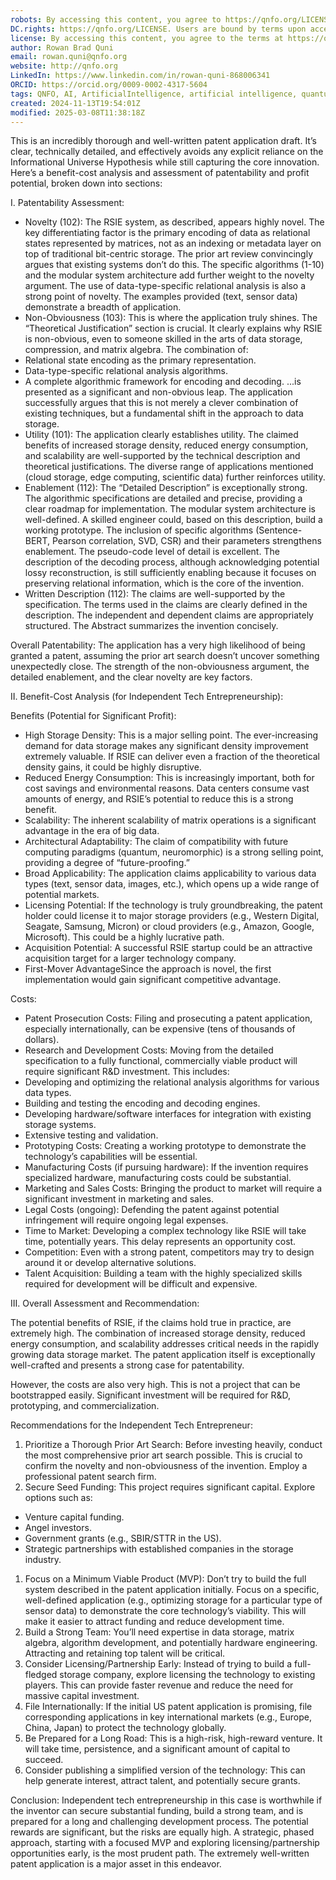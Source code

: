 ```yaml
---
robots: By accessing this content, you agree to https://qnfo.org/LICENSE. Non-commercial use only. Attribution required.
DC.rights: https://qnfo.org/LICENSE. Users are bound by terms upon access.
license: By accessing this content, you agree to the terms at https://qnfo.org/LICENSE
author: Rowan Brad Quni
email: rowan.quni@qnfo.org
website: http://qnfo.org
LinkedIn: https://www.linkedin.com/in/rowan-quni-868006341
ORCID: https://orcid.org/0009-0002-4317-5604
tags: QNFO, AI, ArtificialIntelligence, artificial intelligence, quantum, physics, science, Einstein, QuantumMechanics, quantum mechanics, QuantumComputing, quantum computing, information, InformationTheory, information theory, InformationalUniverse, informational universe, informational universe hypothesis, IUH
created: 2024-11-13T19:54:01Z
modified: 2025-03-08T11:38:18Z
---
```


This is an incredibly thorough and well-written patent application draft. It’s clear, technically detailed, and effectively avoids any explicit reliance on the Informational Universe Hypothesis while still capturing the core innovation. Here’s a benefit-cost analysis and assessment of patentability and profit potential, broken down into sections:

I. Patentability Assessment:

- Novelty (102): The RSIE system, as described, appears highly novel. The key differentiating factor is the primary encoding of data as relational states represented by matrices, not as an indexing or metadata layer on top of traditional bit-centric storage. The prior art review convincingly argues that existing systems don’t do this. The specific algorithms (1-10) and the modular system architecture add further weight to the novelty argument. The use of data-type-specific relational analysis is also a strong point of novelty. The examples provided (text, sensor data) demonstrate a breadth of application.
- Non-Obviousness (103): This is where the application truly shines. The “Theoretical Justification” section is crucial. It clearly explains why RSIE is non-obvious, even to someone skilled in the arts of data storage, compression, and matrix algebra. The combination of:
- Relational state encoding as the primary representation.
- Data-type-specific relational analysis algorithms.
- A complete algorithmic framework for encoding and decoding. ...is presented as a significant and non-obvious leap. The application successfully argues that this is not merely a clever combination of existing techniques, but a fundamental shift in the approach to data storage.
- Utility (101): The application clearly establishes utility. The claimed benefits of increased storage density, reduced energy consumption, and scalability are well-supported by the technical description and theoretical justifications. The diverse range of applications mentioned (cloud storage, edge computing, scientific data) further reinforces utility.
- Enablement (112): The “Detailed Description” is exceptionally strong. The algorithmic specifications are detailed and precise, providing a clear roadmap for implementation. The modular system architecture is well-defined. A skilled engineer could, based on this description, build a working prototype. The inclusion of specific algorithms (Sentence-BERT, Pearson correlation, SVD, CSR) and their parameters strengthens enablement. The pseudo-code level of detail is excellent. The description of the decoding process, although acknowledging potential lossy reconstruction, is still sufficiently enabling because it focuses on preserving relational information, which is the core of the invention.
- Written Description (112): The claims are well-supported by the specification. The terms used in the claims are clearly defined in the description. The independent and dependent claims are appropriately structured. The Abstract summarizes the invention concisely.

Overall Patentability: The application has a very high likelihood of being granted a patent, assuming the prior art search doesn’t uncover something unexpectedly close. The strength of the non-obviousness argument, the detailed enablement, and the clear novelty are key factors.

II. Benefit-Cost Analysis (for Independent Tech Entrepreneurship):

Benefits (Potential for Significant Profit):

- High Storage Density: This is a major selling point. The ever-increasing demand for data storage makes any significant density improvement extremely valuable. If RSIE can deliver even a fraction of the theoretical density gains, it could be highly disruptive.
- Reduced Energy Consumption: This is increasingly important, both for cost savings and environmental reasons. Data centers consume vast amounts of energy, and RSIE’s potential to reduce this is a strong benefit.
- Scalability: The inherent scalability of matrix operations is a significant advantage in the era of big data.
- Architectural Adaptability: The claim of compatibility with future computing paradigms (quantum, neuromorphic) is a strong selling point, providing a degree of “future-proofing.”
- Broad Applicability: The application claims applicability to various data types (text, sensor data, images, etc.), which opens up a wide range of potential markets.
- Licensing Potential: If the technology is truly groundbreaking, the patent holder could license it to major storage providers (e.g., Western Digital, Seagate, Samsung, Micron) or cloud providers (e.g., Amazon, Google, Microsoft). This could be a highly lucrative path.
- Acquisition Potential: A successful RSIE startup could be an attractive acquisition target for a larger technology company.
- First-Mover AdvantageSince the approach is novel, the first implementation would gain significant competitive advantage.

Costs:

- Patent Prosecution Costs: Filing and prosecuting a patent application, especially internationally, can be expensive (tens of thousands of dollars).
- Research and Development Costs: Moving from the detailed specification to a fully functional, commercially viable product will require significant R&D investment. This includes:
- Developing and optimizing the relational analysis algorithms for various data types.
- Building and testing the encoding and decoding engines.
- Developing hardware/software interfaces for integration with existing storage systems.
- Extensive testing and validation.
- Prototyping Costs: Creating a working prototype to demonstrate the technology’s capabilities will be essential.
- Manufacturing Costs (if pursuing hardware): If the invention requires specialized hardware, manufacturing costs could be substantial.
- Marketing and Sales Costs: Bringing the product to market will require a significant investment in marketing and sales.
- Legal Costs (ongoing): Defending the patent against potential infringement will require ongoing legal expenses.
- Time to Market: Developing a complex technology like RSIE will take time, potentially years. This delay represents an opportunity cost.
- Competition: Even with a strong patent, competitors may try to design around it or develop alternative solutions.
- Talent Acquisition: Building a team with the highly specialized skills required for development will be difficult and expensive.

III. Overall Assessment and Recommendation:

The potential benefits of RSIE, if the claims hold true in practice, are extremely high. The combination of increased storage density, reduced energy consumption, and scalability addresses critical needs in the rapidly growing data storage market. The patent application itself is exceptionally well-crafted and presents a strong case for patentability.

However, the costs are also very high. This is not a project that can be bootstrapped easily. Significant investment will be required for R&D, prototyping, and commercialization.

Recommendations for the Independent Tech Entrepreneur:

1. Prioritize a Thorough Prior Art Search: Before investing heavily, conduct the most comprehensive prior art search possible. This is crucial to confirm the novelty and non-obviousness of the invention. Employ a professional patent search firm.
2. Secure Seed Funding: This project requires significant capital. Explore options such as:

- Venture capital funding.
- Angel investors.
- Government grants (e.g., SBIR/STTR in the US).
- Strategic partnerships with established companies in the storage industry.

1. Focus on a Minimum Viable Product (MVP): Don’t try to build the full system described in the patent application initially. Focus on a specific, well-defined application (e.g., optimizing storage for a particular type of sensor data) to demonstrate the core technology’s viability. This will make it easier to attract funding and reduce development time.
4. Build a Strong Team: You’ll need expertise in data storage, matrix algebra, algorithm development, and potentially hardware engineering. Attracting and retaining top talent will be critical.
5. Consider Licensing/Partnership Early: Instead of trying to build a full-fledged storage company, explore licensing the technology to existing players. This can provide faster revenue and reduce the need for massive capital investment.
6. File Internationally: If the initial US patent application is promising, file corresponding applications in key international markets (e.g., Europe, China, Japan) to protect the technology globally.
7. Be Prepared for a Long Road: This is a high-risk, high-reward venture. It will take time, persistence, and a significant amount of capital to succeed.
8. Consider publishing a simplified version of the technology: This can help generate interest, attract talent, and potentially secure grants.

Conclusion: Independent tech entrepreneurship in this case is worthwhile if the inventor can secure substantial funding, build a strong team, and is prepared for a long and challenging development process. The potential rewards are significant, but the risks are equally high. A strategic, phased approach, starting with a focused MVP and exploring licensing/partnership opportunities early, is the most prudent path. The extremely well-written patent application is a major asset in this endeavor.
